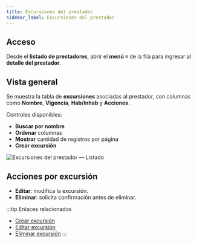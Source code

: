 ```yaml
---
title: Excursiones del prestador
sidebar_label: Excursiones del prestador
---
```


## Acceso
Desde el **listado de prestadores**, abrir el **menú ≡** de la fila para ingresar al **detalle del prestador**.

## Vista general
Se muestra la tabla de **excursiones** asociadas al prestador, con columnas como **Nombre**, **Vigencia**, **Hab/Inhab** y **Acciones**.

Controles disponibles:
- **Buscar por nombre**
- **Ordenar** columnas
- **Mostrar** cantidad de registros por página
- **Crear excursión**

![Excursiones del prestador — Listado](/img/producto/excursiones/listado-excursiones-prestador.svg)

## Acciones por excursión
- **Editar**: modifica la excursión.  
- **Eliminar**: solicita confirmación antes de eliminar.  
<!-- - **Clonar** (si está disponible): crea una excursión nueva a partir de otra. -->

:::tip Enlaces relacionados
- [Crear excursión](./crear-excursion)  
- [Editar excursión](./editar-excursion)  
- [Eliminar excursión](./eliminar-excursion)
:::
